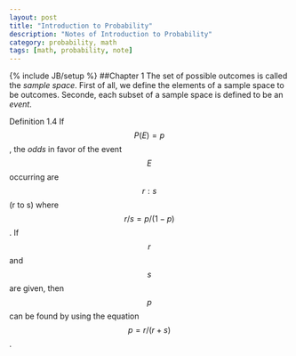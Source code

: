 ```yaml
---
layout: post
title: "Introduction to Probability"
description: "Notes of Introduction to Probability"  
category: probability, math  
tags: [math, probability, note]
---
```

{% include JB/setup %}
##Chapter 1
The set of possible outcomes is called the *sample space*. First of all, we define the elements of a sample space to be outcomes. Seconde, each subset of a sample space is defined to be an *event*.  

Definition 1.4 If $$P(E) = p$$, the *odds* in favor of the event $$E$$ occurring are $$r:s$$(r to s) where $$r/s = p/(1-p)$$. If $$r$$ and $$s$$ are given, then $$p$$ can be found by using the equation $$p=r/(r+s)$$.